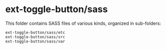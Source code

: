 # ext-toggle-button/sass

This folder contains SASS files of various kinds, organized in sub-folders:

    ext-toggle-button/sass/etc
    ext-toggle-button/sass/src
    ext-toggle-button/sass/var
